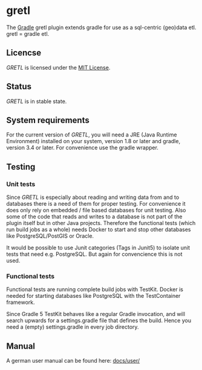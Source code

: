 # gretl

The [Gradle](http://www.gradle.org) gretl plugin extends gradle for use as a sql-centric
(geo)data etl. gretl = gradle etl.

## Licencse

_GRETL_ is licensed under the [MIT License](LICENSE).

## Status

_GRETL_ is in stable state.

## System requirements

For the current version of _GRETL_, you will need a JRE (Java Runtime Environment) installed on your system, version 1.8 or later and gradle, version 3.4 or later.
For convenience use the gradle wrapper.

## Testing

### Unit tests
Since _GRETL_ is especially about reading and writing data from and to databases there is a need of them for proper testing. For convenience it does only rely on embedded / file based databases for unit testing. Also some of the code that reads and writes to a database is not part of the plugin itself but in other Java projects. Therefore the functional tests (which run build jobs as a whole) needs Docker to start and stop other databases like PostgreSQL/PostGIS or Oracle.

It would be possible to use Junit categories (Tags in Junit5) to isolate unit tests that need e.g. PostgreSQL. But again for convencience this is not used.

### Functional tests
Functional tests are running complete build jobs with TestKit. Docker is needed for starting databases like PostgreSQL with the TestContainer framework.

Since Gradle 5 TestKit behaves like a regular Gradle invocation, and will search upwards for a settings.gradle file that defines the build. Hence you need a (empty) settings.gradle in every job directory. 

## Manual

A german user manual can be found here: [docs/user/](docs/user/index.md) 
